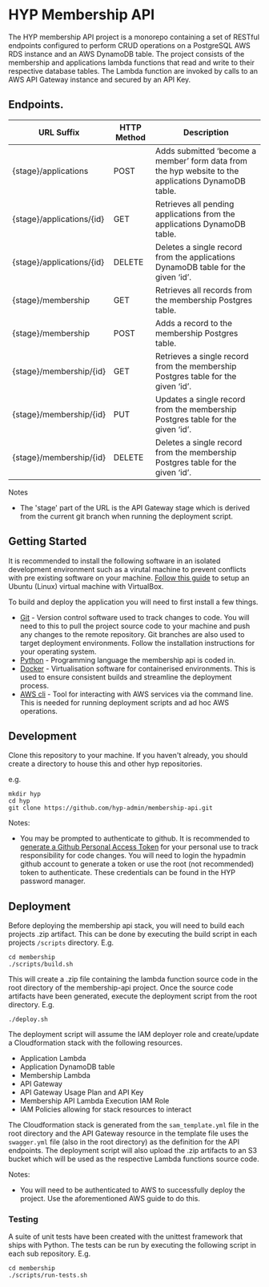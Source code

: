 # HYP Membership API

The HYP membership API project is a monorepo containing a set of RESTful endpoints configured to perform CRUD operations on a PostgreSQL AWS RDS instance and an AWS DynamoDB table. The project consists of the membership and applications lambda functions that read and write to their respective database tables. The Lambda function are invoked by calls to an AWS API Gateway instance and secured by an API Key.

## Endpoints.

| URL Suffix                | HTTP Method | Description                                                                                         |
|---------------------------|-------------|-----------------------------------------------------------------------------------------------------|
| {stage}/applications      | POST        | Adds submitted ‘become a member’ form data from the hyp website to the applications DynamoDB table. |
| {stage}/applications/{id} | GET         | Retrieves all pending applications from the applications DynamoDB table.                            |
| {stage}/applications/{id} | DELETE      | Deletes a single record from the applications DynamoDB table for the given ‘id’.                    |
| {stage}/membership        | GET         | Retrieves all records from the membership Postgres table.                                           |
| {stage}/membership        | POST        | Adds a record to the membership Postgres table.                                                     |
| {stage}/membership/{id}   | GET         | Retrieves a single record from the membership Postgres table for the given ‘id’.                    |
| {stage}/membership/{id}   | PUT         | Updates a single record from the membership Postgres table for the given ‘id’.                      |
| {stage}/membership/{id}   | DELETE      | Deletes a single record from the membership Postgres table for the given ‘id’.                      |

Notes
* The 'stage' part of the URL is the API Gateway stage which is derived from the current git branch when running the deployment script.

## Getting Started

It is recommended to install the following software in an isolated development environment such as a virutal machine to prevent conflicts with pre existing software on your machine. [Follow this guide](https://ubuntu.com/tutorials/how-to-run-ubuntu-desktop-on-a-virtual-machine-using-virtualbox#1-overview) to setup an Ubuntu (Linux) virtual machine with VirtualBox.

To build and deploy the application you will need to first install a few things.

- [Git](https://git-scm.com/downloads) - Version control software used to track changes to code. You will need to this to pull the project source code to your machine and push any changes to the remote repository. Git branches are also used to target deployment environments. Follow the installation instructions for your operating system.
- [Python](https://www.python.org/downloads/) - Programming language the membership api is coded in.
- [Docker](https://docs.docker.com/get-docker/) - Virtualisation software for containerised environments. This is used to ensure consistent builds and streamline the deployment process.
- [AWS cli](https://docs.aws.amazon.com/cli/latest/userguide/cli-chap-welcome.html) - Tool for interacting with AWS services via the command line. This is needed for running deployment scripts and ad hoc AWS operations.

## Development

Clone this repository to your machine. If you haven't already, you should create a directory to house this and other hyp repositories.

e.g.

```
mkdir hyp
cd hyp
git clone https://github.com/hyp-admin/membership-api.git
```
Notes: 
* You may be prompted to authenticate to github. It is recommended to [generate a Github Personal Access Token](https://docs.github.com/en/authentication/keeping-your-account-and-data-secure/managing-your-personal-access-tokens) for your personal use to track responsibility for code changes. You will need to login the hypadmin github account to generate a token or use the root (not recommended) token to authenticate. These credentials can be found in the HYP password manager.

## Deployment

Before deploying the membership api stack, you will need to build each projects .zip artifact. This can be done by executing the build script in each projects `/scripts` directory. E.g.

```
cd membership
./scripts/build.sh
```

This will create a .zip file containing the lambda function source code in the root directory of the membership-api project. Once the source code artifacts have been generated, execute the deployment script from the root directory. E.g.

```
./deploy.sh
```

The deployment script will assume the IAM deployer role and create/update a Cloudformation stack with the following resources.

* Application Lambda
* Application DynamoDB table
* Membership Lambda
* API Gateway
* API Gateway Usage Plan and API Key
* Membership API Lambda Execution IAM Role
* IAM Policies allowing for stack resources to interact

The Cloudformation stack is generated from the `sam_template.yml` file in the root directory and the API Gateway resource in the template file uses the `swagger.yml` file (also in the root directory) as the definition for the API endpoints.
The deployment script will also upload the .zip artifacts to an S3 bucket which will be used as the respective Lambda functions source code.

Notes:
* You will need to be authenticated to AWS to successfully deploy the project. Use the aforementioned AWS guide to do this.

### Testing

A suite of unit tests have been created with the unittest framework that ships with Python. The tests can be run by executing the following script in each sub repository. E.g.

```
cd membership
./scripts/run-tests.sh
```




